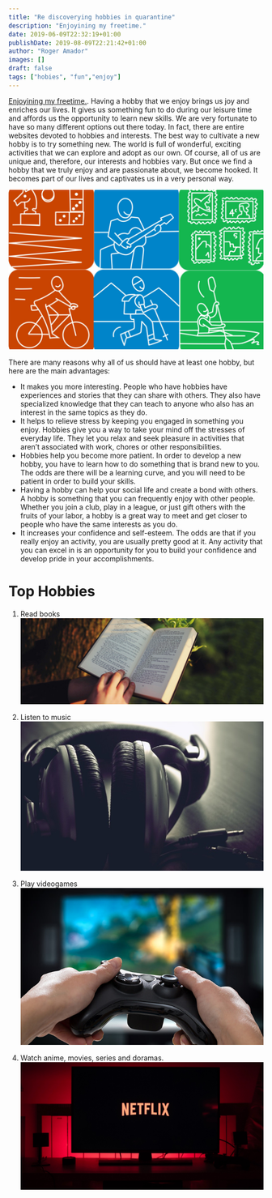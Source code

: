 ```yaml
---
title: "Re discoverying hobbies in quarantine"
description: "Enjoyining my freetime."
date: 2019-06-09T22:32:19+01:00
publishDate: 2019-08-09T22:21:42+01:00
author: "Roger Amador"
images: []
draft: false
tags: ["hobies", "fun","enjoy"]
---
```



[Enjoyining my freetime.](#). Having a hobby that we enjoy brings us joy and enriches our lives. It gives us something fun to do
during our leisure time and affords us the opportunity to learn new skills. We are very fortunate to have
so many different options out there today. In fact, there are entire websites devoted to hobbies and interests.
The best way to cultivate a new hobby is to try something new. The world is full of wonderful, exciting activities that we can explore and adopt as our own. Of course, all of us are unique and, therefore,
our interests and hobbies vary. But once we find a hobby that we truly enjoy and are passionate about,
we become hooked. It becomes part of our lives and captivates us in a very personal way.

![hobbies.](./images/hobbies.jpg)

There are many reasons why all of us should have at least one hobby, but here are the main
advantages:
- It makes you more interesting. People who have hobbies have experiences and stories that they
can share with others. They also have specialized knowledge that they can teach to anyone who also
has an interest in the same topics as they do.
- It helps to relieve stress by keeping you engaged in something you enjoy. Hobbies give you a
way to take your mind off the stresses of everyday life. They let you relax and seek pleasure in activities that aren’t associated with work, chores or other responsibilities.
- Hobbies help you become more patient. In order to develop a new hobby, you have to learn how
to do something that is brand new to you. The odds are there will be a learning curve, and you will
need to be patient in order to build your skills.
- Having a hobby can help your social life and create a bond with others. A hobby is something
that you can frequently enjoy with other people. Whether you join a club, play in a league, or just gift
others with the fruits of your labor, a hobby is a great way to meet and get closer to people who have
the same interests as you do.
- It increases your confidence and self-esteem. The odds are that if you really enjoy an activity, you
are usually pretty good at it. Any activity that you can excel in is an opportunity for you to build your
confidence and develop pride in your accomplishments.


# Top Hobbies

1. Read books
![books.](./images/books.jpg)

2. Listen to music
![music.](./images/music.jpg)

3. Play videogames
![playVideoGames.](./images/playVideoGames.jpg)

4. Watch anime, movies, series and doramas.
![watch.](./images/watch.jpg)
